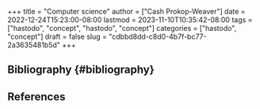 +++
title = "Computer science"
author = ["Cash Prokop-Weaver"]
date = 2022-12-24T15:23:00-08:00
lastmod = 2023-11-10T10:35:42-08:00
tags = ["hastodo", "concept", "hastodo", "concept"]
categories = ["hastodo", "concept"]
draft = false
slug = "cdbbd8dd-c8d0-4b7f-bc77-2a3635481b5d"
+++

## Bibliography {#bibliography}

## References

<style>.csl-entry{text-indent: -1.5em; margin-left: 1.5em;}</style><div class="csl-bib-body">
</div>
